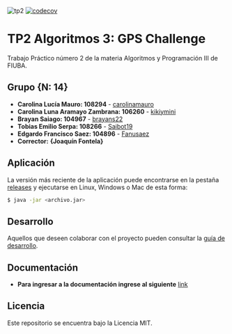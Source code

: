 ![tp2](https://github.com/kikiymini/algo3_tp2/actions/workflows/build.yml/badge.svg) [![codecov](https://codecov.io/gh/kikiymini/algo3_tp2/branch/master/graph/badge.svg)](https://codecov.io/gh/kikiymini/algo3_tp2)

# TP2 Algoritmos 3: GPS Challenge 

Trabajo Práctico número 2 de la materia Algoritmos y Programación III de FIUBA.

## Grupo {N: 14}

* **Carolina Lucía Mauro: 108294** - [carolinamauro](https://github.com/carolinamauro)
* **Carolina Luna Aramayo Zambrana: 106260** - [kikiymini](https://github.com/kikiymini)
* **Brayan Saiago: 104967** - [brayans22](https://github.com/brayans22)
* **Tobias Emilio Serpa: 108266** - [Saibot19](https://github.com/Saibot19)
* **Edgardo Francisco Saez: 104896** - [Fanusaez](https://github.com/Fanusaez)
* **Corrector:** **{Joaquín Fontela}**

## Aplicación

La versión más reciente de la aplicación puede encontrarse en la pestaña [releases](https://github.com/kikiymini/algo3_tp2/releases/latest) y ejecutarse en Linux, Windows o Mac de esta forma:

```bash
$ java -jar <archivo.jar>
```

## Desarrollo

Aquellos que deseen colaborar con el proyecto pueden consultar la [guía de desarrollo](./docs/Desarrollo.md).

## Documentación

* **Para ingresar a la documentación ingrese al siguiente** [link](https://docs.google.com/document/d/1RL2c1ENu6ayH1FGxFkEgeWXaD8W9IJVD-NVJwz4nLpU/edit)

## Licencia

Este repositorio se encuentra bajo la Licencia MIT.
